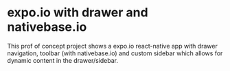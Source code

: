 # expo.io with drawer and nativebase.io

This prof of concept project shows a expo.io react-native app with
drawer navigation, toolbar (with nativebase.io) and custom sidebar which
allows for dynamic content in the drawer/sidebar.
